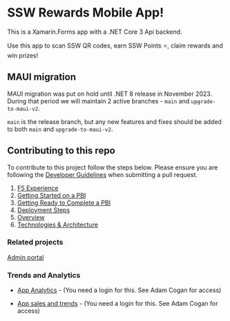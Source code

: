 # SSW Rewards Mobile App!

This is a Xamarin.Forms app with a .NET Core 3 Api backend.

Use this app to scan SSW QR codes, earn SSW Points ⭐, claim rewards and win prizes!

## MAUI migration
MAUI migration was put on hold until .NET 8 release in November 2023.
During that period we will maintain 2 active branches - `main` and `upgrade-to-maui-v2`.

`main` is the release branch, but any new features and fixes should be added to both `main` and `upgrade-to-maui-v2`.

## Contributing to this repo

To contribute to this project follow the steps below.
Please ensure you are following the [Developer Guidelines](https://github.com/SSWConsulting/SSW.Consulting/blob/master/Docs/Developer_Guidelines.MD) when submitting a pull request.

1. [F5 Experience](_docs/Instructions-Compile.md)
2. [Getting Started on a PBI](_docs/Definition-of-Ready.md)
3. [Getting Ready to Complete a PBI](_docs/Definition-of-Done.md)
4. [Deployment Steps](_docs/Instructions-Deployment.md)
5. [Overview](_docs/Business.md)
6. [Technologies & Architecture](_docs/Technologies-and-Architecture.md)

### Related projects
[Admin portal](https://dev.azure.com/ssw/SSW.Rewards)


### Trends and Analytics

- [App Analytics](https://analytics.itunes.apple.com/#/overview?app=1482994853&interval=r&datesel=d7&pmeasure=units&smeasure=units&tmeasure=units) - (You need a login for this. See Adam Cogan for access)

- [App sales and trends](https://reportingitc2.apple.com/insights?pageid=8) - (You need a login for this. See Adam Cogan for access)
